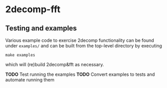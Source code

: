 # 2decomp-fft

## Testing and examples

Various example code to exercise 2decomp functionality can be found under ``examples/``
and can be built from the top-level directory by executing
```
make examples
```
which will (re)build 2decomp&fft as necessary.

**TODO** Test running the examples
**TODO** Convert examples to tests and automate running them
